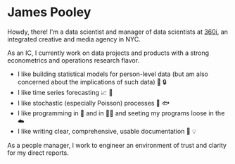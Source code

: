 # James Pooley

<!-- ![GitHub followers](https://img.shields.io/github/followers/jamespooley?label=Follow&style=social) ![Twitter Follow](https://img.shields.io/twitter/follow/jamspooley?label=Follow&style=social) -->

Howdy, there! I'm a data scientist and manager of data scientists at [360i](https://www.360i.com/), an integrated creative and media agency in NYC.

As an IC, I currently work on data projects and products with a strong econometrics and operations research flavor.

* I like building statistical models for person-level data (but am also concerned about the implications of such data) 👨 🔒
* I like time series forecasting 📈 🔮
* I like stochastic (especially Poisson) processes 🎲 🐟
* I like programming in 🐍 and in 🏴‍☠️  and seeting my programs loose in the ☁️
* I like writing clear, comprehensive, usable documentation 📝 💡

As a people manager, I work to engineer an environment of trust and clarity for my direct reports.
